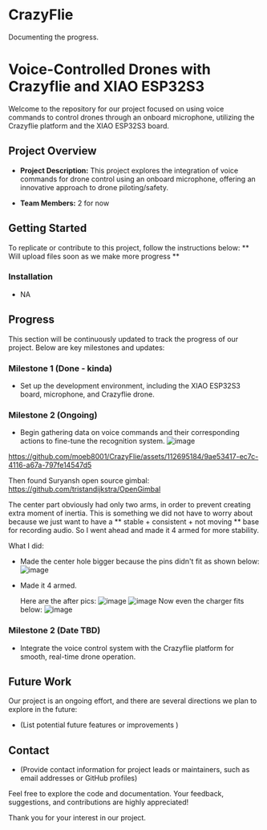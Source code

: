 # CrazyFlie
Documenting the progress.

# Voice-Controlled Drones with Crazyflie and XIAO ESP32S3

Welcome to the repository for our project focused on using voice commands to control drones through an onboard microphone, utilizing the Crazyflie platform and the XIAO ESP32S3 board.

## Project Overview

- **Project Description:** This project explores the integration of voice commands for drone control using an onboard microphone, offering an innovative approach to drone piloting/safety.

- **Team Members:** 2 for now

## Getting Started

To replicate or contribute to this project, follow the instructions below:
 ** Will upload files soon as we make more progress **



### Installation

- NA


## Progress

This section will be continuously updated to track the progress of our project. Below are key milestones and updates:

### Milestone 1 (Done - kinda)

- Set up the development environment, including the XIAO ESP32S3 board, microphone, and Crazyflie drone.

 

### Milestone 2 (Ongoing)

- Begin gathering data on voice commands and their corresponding actions to fine-tune the recognition system.
![image](https://github.com/moeb8001/CrazyFlie/assets/112695184/da020335-0e3f-44db-ab8c-1f7a23bcb364)


https://github.com/moeb8001/CrazyFlie/assets/112695184/9ae53417-ec7c-4116-a67a-797fe14547d5

Then found Suryansh open source gimbal: https://github.com/tristandijkstra/OpenGimbal

The center part obviously had only two arms, in order to prevent creating extra moment of inertia. This is something we did not have to worry about because we just want to have a ** stable + consistent + not moving ** base for recording audio. So I went ahead and made it 4 armed for more stability. 

What I did:
- Made the center hole bigger because the pins didn't fit as shown below:
  ![image](https://github.com/moeb8001/CrazyFlie/assets/112695184/1be08550-6419-486f-94ee-87243b2d09b2)
- Made it 4 armed.

  Here are the after pics:
  ![image](https://github.com/moeb8001/CrazyFlie/assets/112695184/62403e71-4ffe-4515-b862-5a130ba92833)
  ![image](https://github.com/moeb8001/CrazyFlie/assets/112695184/702564a2-c772-4e69-85d4-195637d41b12)
  Now even the charger fits below: ![image](https://github.com/moeb8001/CrazyFlie/assets/112695184/d05576d9-b09d-4b7f-b78f-40a8ffadde4f)








### Milestone 2 (Date TBD)

- Integrate the voice control system with the Crazyflie platform for smooth, real-time drone operation.

## Future Work

Our project is an ongoing effort, and there are several directions we plan to explore in the future:

- (List potential future features or improvements )


## Contact

- (Provide contact information for project leads or maintainers, such as email addresses or GitHub profiles)

Feel free to explore the code and documentation. Your feedback, suggestions, and contributions are highly appreciated!

Thank you for your interest in our project.
